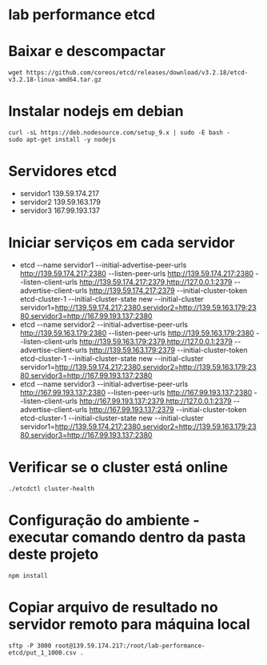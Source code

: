 # lab performance etcd

# Baixar e descompactar
```
wget https://github.com/coreos/etcd/releases/download/v3.2.18/etcd-v3.2.18-linux-amd64.tar.gz
```

# Instalar nodejs em debian
```
curl -sL https://deb.nodesource.com/setup_9.x | sudo -E bash -
sudo apt-get install -y nodejs
```

# Servidores etcd
* servidor1 139.59.174.217
* servidor2 139.59.163.179
* servidor3 167.99.193.137

# Iniciar serviços em cada servidor
* etcd --name servidor1 --initial-advertise-peer-urls http://139.59.174.217:2380 --listen-peer-urls http://139.59.174.217:2380 --listen-client-urls http://139.59.174.217:2379,http://127.0.0.1:2379 --advertise-client-urls http://139.59.174.217:2379 --initial-cluster-token etcd-cluster-1 --initial-cluster-state new --initial-cluster servidor1=http://139.59.174.217:2380,servidor2=http://139.59.163.179:2380,servidor3=http://167.99.193.137:2380
* etcd --name servidor2 --initial-advertise-peer-urls http://139.59.163.179:2380 --listen-peer-urls http://139.59.163.179:2380 --listen-client-urls http://139.59.163.179:2379,http://127.0.0.1:2379 --advertise-client-urls http://139.59.163.179:2379 --initial-cluster-token etcd-cluster-1 --initial-cluster-state new --initial-cluster servidor1=http://139.59.174.217:2380,servidor2=http://139.59.163.179:2380,servidor3=http://167.99.193.137:2380
* etcd --name servidor3 --initial-advertise-peer-urls http://167.99.193.137:2380 --listen-peer-urls http://167.99.193.137:2380 --listen-client-urls http://167.99.193.137:2379,http://127.0.0.1:2379 --advertise-client-urls http://167.99.193.137:2379 --initial-cluster-token etcd-cluster-1 --initial-cluster-state new --initial-cluster servidor1=http://139.59.174.217:2380,servidor2=http://139.59.163.179:2380,servidor3=http://167.99.193.137:2380

# Verificar se o cluster está online
```
./etcdctl cluster-health
```

# Configuração do ambiente - executar comando dentro da pasta deste projeto
```
npm install
```

# Copiar arquivo de resultado no servidor remoto para máquina local
```
sftp -P 3000 root@139.59.174.217:/root/lab-performance-etcd/put_1_1000.csv .
```